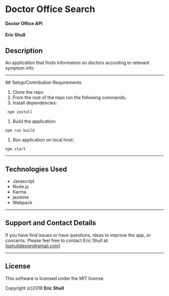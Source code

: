 # Doctor Office Search


#### Doctor Office API

#### Eric Shull

## Description

 An application that finds information on doctors according to relevant symptom info
<hr />
## Setup/Contribution Requirements

1. Clone the repo
1. From the root of the repo run the following commands:
1. Install dependencies:
```
 npm install
```
1. Build the application:
```
npm run build
```


1. Run application on local host:
```
npm start
```
<hr />


## Technologies Used

* Javascript
* Node.js
* Karma
* jasmine
* Webpack

<hr />


## Support and Contact Details

If you have find issues or have questions, ideas to improve the app, or concerns.  Please feel free to contact Eric Shull at: [eshulldesign@gmail.com]


<hr />

## License

This software is licensed under the MIT license.

Copyright (c)2018 **Eric Shull**
